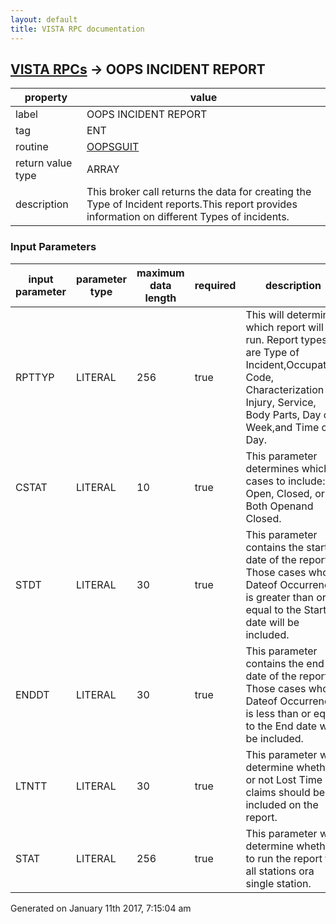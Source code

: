 ```yaml
---
layout: default
title: VISTA RPC documentation
---
```




## [VISTA RPCs](TableOfContent.md) &#8594; OOPS INCIDENT REPORT 

 property | value 
--- | --- 
 label | OOPS INCIDENT REPORT
 tag | ENT
 routine | [OOPSGUIT](http://code.osehra.org/dox/Routine_OOPSGUIT_source.html)
 return value type | ARRAY
 description | This broker call returns the data for creating the Type of Incident reports.This report provides information on different Types of incidents. 

### Input Parameters

| input parameter | parameter type | maximum data length | required | description | 
| --- | --- | --- | --- | --- | 
| RPTTYP | LITERAL | 256 | true | This will determine which report will be run.  Report types are Type of Incident,Occupation Code, Characterization of Injury, Service, Body Parts, Day of Week,and Time of Day. | 
| CSTAT | LITERAL | 10 | true | This parameter determines which cases to include: Open, Closed, or Both Openand Closed. | 
| STDT | LITERAL | 30 | true | This parameter contains the start date of the report.  Those cases whose Dateof Occurrence is greater than or equal to the Start date will be included. | 
| ENDDT | LITERAL | 30 | true | This parameter contains the end date of the report.  Those cases whose Dateof Occurrence is less than or equal to the End date will be included. | 
| LTNTT | LITERAL | 30 | true | This parameter will determine whether or not Lost Time claims should be included on the report. | 
| STAT | LITERAL | 256 | true | This parameter will determine whether to run the report for all stations ora single station. | 




 Generated on January 11th 2017, 7:15:04 am
